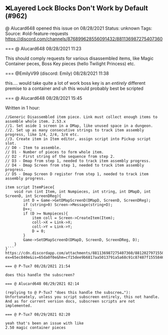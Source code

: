 ## ❌Layered Lock Blocks Don't Work by Default (#962)
@ Alucard648 opened this issue on 08/28/2021
Status: unknown
Tags: 
Source: #old-feature-requests https://discord.com/channels/876899628556091432/881136987275407360


=== @ Alucard648 08/28/2021 11:23

This should comply requests for various disassembled items, like Magic Container peces, Boss Key pieces (hello Twilight Princess) etc.

=== @EmilyV99 (discord: Emily) 08/28/2021 11:38

this.... would take quite a lot of work
boss key is an *entirely* different premise to a container
and uh
this would probably best be scripted

=== @ Alucard648 08/28/2021 15:45

Written in 1 hour:
```
//Generic Disassembled item piece. Link must collect enough items to assemble whole item. 2.53.x
//1. Set aside 1 screen in a DMap, like unused space in a dungeon.
//2. Set up as many consecutive strings to track item assembly progress, like 1/4, 2/4, 3/4 etc.
//3. Create item in Item editor, assign script into Pickup script slot.
// D0 - Item to assemble.
// D1 - Number of pieces to form whole item.
// D2 - First string of the sequence from step 2.
// D3 - Dmap from step 1, needed to track item assembly progress.
// D4 - Dmap Screen from step 1, needed to track item assembly progress.
// D5 - Dmap Screen D register from step 1, needed to track item assembly progress.

item script ItemPiece{
    void run (int Item, int Numpieces, int string, int DMapD, int ScreenD, int ScreenDReg){
        int D = Game->GetDMapScreenD(DMapD, ScreenD, ScreenDReg);
        if (string>0) Screen->Message(string+D);
        D++;
        if (D >= Numpieces){
            item coll = Screen->CreateItem(Item);
            coll->X = Link->X;
            coll->Y = Link->Y;
            D = 0;
        }
        Game->SetDMapScreenD(DMapD, ScreenD, ScreenDReg, D);
    }
}```
https://cdn.discordapp.com/attachments/881136987275407360/881202797155090492/bug3.qst?ex=65ec840e&is=65da0f0e&hm=cf15dee9b6817aa5013791a5a68c91c87487f15558466573850cfb4081c42f95&

=== @ P-Tux7 08/28/2021 21:54

does this handle the subscreen?

=== @ Alucard648 08/29/2021 02:14

(replying to @ P-Tux7 "does this handle the subscree…"): Unfortunately, unless you script subscreen entirely, this not handle. And as for current version docs, subscreen scripts are not implemented.

=== @ P-Tux7 08/29/2021 02:20

yeah that's been an issue with like
2.50 magic container pieces
